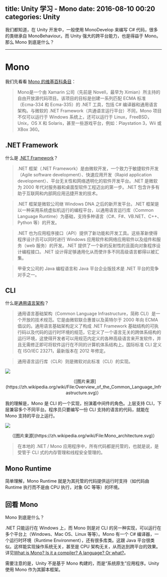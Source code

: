 title: Unity 学习 - Mono
date: 2016-08-10 00:20
categories: Unity
---

我们都知道，在 Unity 开发中，一般使用 MonoDevelop 来编写 C# 代码，很多的类继承自 MonoBehaviour。而 Unity 强大的跨平台能力，也是得益于 Mono。那么 Mono 到底是什么？

<!-- more -->

---

# Mono

我们先看看 [Mono 的维基百科条目](https://zh.wikipedia.org/wiki/Mono)：

> Mono是一个由 Xamarin 公司（先前是 Novell，最早为 Ximian）所主持的自由开放源代码项目。该项目的目标是创建一系列匹配 ECMA 标准（Ecma-334 和 Ecma-335）的 .NET 工具，包括 C# 编译器和通用语言架构。与微软的 .NET Framework（共通语言运行平台）不同，Mono 项目不仅可以运行于 Windows 系统上，还可以运行于 Linux，FreeBSD，Unix，OS X 和 Solaris，甚至一些游戏平台，例如：Playstation 3，Wii 或 XBox 360。

## .NET Framework

什么是 [.NET Framework](https://zh.wikipedia.org/wiki/.NET%E6%A1%86%E6%9E%B6)？

> .NET 框架（.NET Framework）是由微软开发，一个致力于敏捷软件开发（Agile software development）、快速应用开发（Rapid application development）、平台无关性和网络透明化的软件开发平台。.NET 是微软为 2000 年代对服务器和桌面型软件工程迈出的第一步。.NET 包含许多有助于互联网和内部网应用迅捷开发的技术。

> .NET 框架是微软公司继 Windows DNA 之后的新开发平台。.NET 框架是以一种采用系统虚拟机运行的编程平台，以通用语言运行库（Common Language Runtime）为基础，支持多种语言（C#、F#、VB.NET、C++、Python 等）的开发。

> .NET 也为应用程序接口（API）提供了新功能和开发工具。这些革新使得程序设计员可以同时进行 Windows 应用软件和网络应用软件以及组件和服务（web 服务）的开发。.NET 提供了一个新的反射性的且面向对象程序设计编程接口。.NET 设计得足够通用化从而使许多不同高级语言都得以被汇集。

> 甲骨文公司的 Java 编程语言和 Java 平台企业版技术是 .NET 平台的竞争对手之一。

## CLI

什么是[通用语言架构](https://zh.wikipedia.org/wiki/%E9%80%9A%E7%94%A8%E8%AF%AD%E8%A8%80%E6%9E%B6%E6%9E%84)？

> 通用语言基础架构（Common Language Infrastructure，简称 CLI）是一个开放的技术规范。它是由微软联合惠普以及英特尔于 2000 年向 ECMA 倡议的。通用语言基础架构定义了构成 .NET Framework 基础结构的可执行码以及代码的运行时环境的规范，它定义了一个语言无关的跨体系结构的运行环境，这使得开发者可以用规范内定义的各种高级语言来开发软件，并且无需修正即可将软件运行在不同的计算机体系结构上。国际标准 CLI 定义在 ISO/IEC 23271，最新版本在 2012 年修定。

> 通用语言运行库（CLR）则是微软对此标准（CLI）的实现。

![](/images/unity/mono/Overview_of_the_Common_Language_Infrastructure.png)

<center>（[图片来源](https://zh.wikipedia.org/wiki/File:Overview_of_the_Common_Language_Infrastructure.svg)）</center>

我的理解是，Mono 是 CLI 的一个实现，扮演着中间件的角色。上层支持 CLI，下层兼容多个不同平台。程序员只要编写一份 CLI 支持的语言的代码，就能在 Mono 支持的平台上运行。

![](/images/unity/mono/Mono_architecture.png)

<center>（[图片来源](https://zh.wikipedia.org/wiki/File:Mono_architecture.svg)）</center>

> 在本地的 .NET / Mono 应用程序中，所有代码都是托管的，也就是说，是受管于 CLI 式的内存管理和线程安全管理的。

## Mono Runtime

简单理解，Mono Runtime 就是为其托管的代码提供运行时支持（如代码由 Runtime 执行而不是由 CPU 执行，对象 GC 等等）的环境。

## 回看 Mono

Mono 到底是什么？

.NET 只能运行在 Windows 上，而 Mono 则是对 CLI 的另一种实现，可以运行在多个平台上（Windows、Mac OS、Linux 等等）。Mono 有一个 C# 编译器，一个运行时环境（Runtime Environment），还有很多库类。这跟 Java 平台很类似。这样能实现操作系统无关，甚至是 CPU 架构无关，从而达到跨平台的效果。详见[What is Mono? Is it a compiler? A language? Or what?](http://answers.unity3d.com/questions/8555/what-is-mono-is-it-a-compiler-a-language-or-what.html)。

需要注意的是，Unity 不是基于 Mono 构建的，而是“系统原生”应用程序。Unity 使用 Mono 作为其脚本框架。
